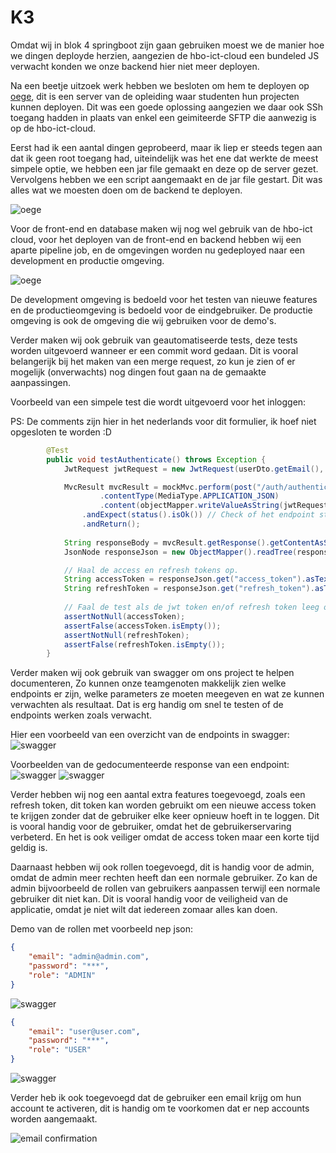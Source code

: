 # K3
Omdat wij in blok 4 springboot zijn gaan gebruiken moest we de manier hoe we dingen deployde herzien, aangezien de hbo-ict-cloud een bundeled JS verwacht konden we onze backend hier niet meer deployen.

Na een beetje uitzoek werk hebben we besloten om hem te deployen op [oege](https://oege.ie.hva.nl/registratie/), dit is een server van de opleiding waar studenten hun projecten kunnen deployen. Dit was een goede oplossing aangezien we daar ook SSh toegang hadden in plaats van enkel een geimiteerde SFTP die aanwezig is op de hbo-ict-cloud.

Eerst had ik een aantal dingen geprobeerd, maar ik liep er steeds tegen aan dat ik geen root toegang had, uiteindelijk was het ene dat werkte de meest simpele optie, we hebben een jar file gemaakt en deze op de server gezet. Vervolgens hebben we een script aangemaakt en de jar file gestart. Dit was alles wat we moesten doen om de backend te deployen.

![oege](./foto's/oege.png)

Voor de front-end en database maken wij nog wel gebruik van de hbo-ict cloud, voor het deployen van de front-end en backend hebben wij een aparte pipeline job, en de omgevingen worden nu gedeployed naar een development en productie omgeving.

![oege](./foto's/deployment.png)

De development omgeving is bedoeld voor het testen van nieuwe features en de productieomgeving is bedoeld voor de eindgebruiker. De productie omgeving is ook de omgeving die wij gebruiken voor de demo's.

Verder maken wij ook gebruik van geautomatiseerde tests, deze tests worden uitgevoerd wanneer er een commit word gedaan. Dit is vooral belangerijk bij het maken van een merge request, zo kun je zien of er mogelijk (onverwachts) nog dingen fout gaan na de gemaakte aanpassingen.

Voorbeeld van een simpele test die wordt uitgevoerd voor het inloggen:

PS: De comments zijn hier in het nederlands voor dit formulier, ik hoef niet opgesloten te worden :D
```java
        @Test
        public void testAuthenticate() throws Exception {
            JwtRequest jwtRequest = new JwtRequest(userDto.getEmail(), userDto.getPassword()); // Maak het model dat wordt verstuurd.

            MvcResult mvcResult = mockMvc.perform(post("/auth/authenticate")
                    .contentType(MediaType.APPLICATION_JSON)
                    .content(objectMapper.writeValueAsString(jwtRequest)))
                .andExpect(status().isOk()) // Check of het endpoint status OK (200) terug geeft. 
                .andReturn();
            
            String responseBody = mvcResult.getResponse().getContentAsString();
            JsonNode responseJson = new ObjectMapper().readTree(responseBody);

            // Haal de access en refresh tokens op.
            String accessToken = responseJson.get("access_token").asText();
            String refreshToken = responseJson.get("refresh_token").asText();
            
            // Faal de test als de jwt token en/of refresh token leeg of null zijn.
            assertNotNull(accessToken);
            assertFalse(accessToken.isEmpty());
            assertNotNull(refreshToken);
            assertFalse(refreshToken.isEmpty());
        }
```

Verder maken wij ook gebruik van swagger om ons project te helpen documenteren, Zo kunnen onze teamgenoten makkelijk zien welke endpoints er zijn, welke parameters ze moeten meegeven en wat ze kunnen verwachten als resultaat. Dat is erg handig om snel te testen of de endpoints werken zoals verwacht.

Hier een voorbeeld van een overzicht van de endpoints in swagger:
![swagger](./foto's/swagger-overview.png)

Voorbeelden van de gedocumenteerde response van een endpoint:
![swagger](./foto's/swagger-responses.png)
![swagger](./foto's/swagger-responses-2.png)

Verder hebben wij nog een aantal extra features toegevoegd, zoals een refresh token, dit token kan worden gebruikt om een nieuwe access token te krijgen zonder dat de gebruiker elke keer opnieuw hoeft in te loggen. Dit is vooral handig voor de gebruiker, omdat het de gebruikerservaring verbeterd. En het is ook veiliger omdat de access token maar een korte tijd geldig is.

Daarnaast hebben wij ook rollen toegevoegd, dit is handig voor de admin, omdat de admin meer rechten heeft dan een normale gebruiker. Zo kan de admin bijvoorbeeld de rollen van gebruikers aanpassen terwijl een normale gebruiker dit niet kan. Dit is vooral handig voor de veiligheid van de applicatie, omdat je niet wilt dat iedereen zomaar alles kan doen.

Demo van de rollen met voorbeeld nep json:


```json
{
    "email": "admin@admin.com",
    "password": "***",
    "role": "ADMIN"
}
```
![swagger](./foto's/admin-example-200.png)

```json
{
    "email": "user@user.com",
    "password": "***",
    "role": "USER"
}
```
![swagger](./foto's/admin-example-403.png)

Verder heb ik ook toegevoegd dat de gebruiker een email krijg om hun account te activeren, dit is handig om te voorkomen dat er nep accounts worden aangemaakt.

![email confirmation](./foto's/email-confirmation.png)


